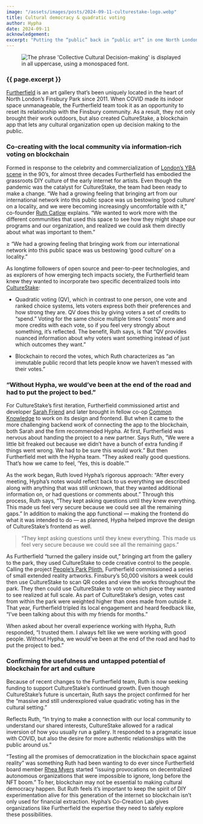 ```yaml
---
image: "/assets/images/posts/2024-09-11-culturestake-logo.webp"
title: Cultural democracy & quadratic voting
author: Hypha
date: 2024-09-11
acknowledgement: 
excerpt: "Putting the “public” back in “public art” in one North London park and beyond"
---
```



<figure class="pb4">
  <div class='flex items-center justify-center' style="width: 100%;">
    <img class="w-100" src="{{ '/assets/images/posts/2024-09-11-culturestake-subtitle.webp' | relative_url }}" alt="The phrase 'Collective Cultural Decision-making' is displayed in all uppercase, using a monospaced font."/>
  </div>
</figure>

### {{ page.excerpt }}


[Furtherfield](https://www.furtherfield.org/) is an art gallery that’s been uniquely located in the heart
of North London’s Finsbury Park since 2011. When COVID made its indoor
space unmanageable, the Furtherfield team took it as an opportunity to
reset its relationship with the Finsbury community. As a result, they
not only brought their work outdoors, but also created CultureStake, a
blockchain app that lets any cultural organization open up decision
making to the public.  

### Co-creating with the local community via information-rich voting on blockchain

Formed in response to the celebrity and commercialization of [London’s
YBA scene](https://www.tate.org.uk/art/art-terms/y/young-british-artists-ybas) in the 90’s, for almost three decades Furtherfield has embodied the grassroots DIY culture of the early internet for artists. Even though the pandemic was the catalyst for CultureStake, the team had been ready to make a change. “We had a growing feeling that bringing art from our international network into this public space was us bestowing ‘good culture’ on a locality, and we were becoming increasingly uncomfortable with it,” co-founder [Ruth Catlow](https://ruthcatlow.net/) explains. “We wanted to work more with the different communities that used this space to see how they might shape our programs and our organization, and realized we could ask them directly about what was important to them.”  

≥ “We had a growing feeling that bringing work from our international
network into this public space was us bestowing ‘good culture’ on a
locality.”

As longtime followers of open source and peer-to-peer technologies, and
as explorers of how emerging tech impacts society, the Furtherfield team
knew they wanted to incorporate two specific decentralized tools into [CultureStake](https://www.furtherfield.org/culturestake/):  

* Quadratic voting (QV), which in contrast to one person, one vote and
ranked choice systems, lets voters express both their preferences and
how strong they are. QV does this by giving voters a set of credits to
“spend.” Voting for the same choice multiple times “costs” more and
more credits with each vote, so if you feel very strongly about
something, it’s reflected. The benefit, Ruth says, is that “QV
provides nuanced information about why voters want something instead
of just which outcomes they want.”  

* Blockchain to record the votes, which Ruth characterizes as “an
immutable public record that lets people know we haven’t messed with
their votes.”  

### “Without Hypha, we would’ve been at the end of the road and had to put the project to bed.”

For CultureStake’s first iteration, Furtherfield commissioned artist and
developer [Sarah Friend](https://isthisa.com/) and later brought in fellow co-op [Common Knowledge](https://commonknowledge.coop/practices/) to work on its design and frontend. But when it came to the
more challenging backend work of connecting the app to the blockchain,
both Sarah and the firm recommended Hypha. At first, Furtherfield was
nervous about handing the project to a new partner. Says Ruth, ”We were
a little bit freaked out because we didn’t have a bunch of extra funding
if things went wrong. We had to be sure this would work.” But then
Furtherfield met with the Hypha team. “They asked really good questions.
That’s how we came to feel, ‘Yes, this is doable.’”  

As the work began, Ruth loved Hypha’s rigorous approach: “After every
meeting, Hypha’s notes would reflect back to us everything we described
along with anything that was still unknown, that they wanted additional
information on, or had questions or comments about.” Through this
process, Ruth says, “They kept asking questions until they knew
everything. This made us feel very secure because we could see all the
remaining gaps.” In addition to making the app functional — making the
frontend do what it was intended to do — as planned, Hypha helped
improve the design of CultureStake’s frontend as well.  

> “They kept asking questions until they knew everything. This made us
feel very secure because we could see all the remaining gaps.”  

As Furtherfield “turned the gallery inside out,” bringing art from the
gallery to the park, they used CultureStake to cede creative control to
the people. Calling the project [People’s Park Plinth](https://www.furtherfield.org/peoples-park-plinth/), Furtherfield
commissioned a series of small extended reality artworks. Finsbury’s
50,000 visitors a week could then use CultureStake to scan QR codes and
view the works throughout the park. They then could use CultureStake to
vote on which piece they wanted to see realized at full scale. As part
of CultureStake’s design, votes cast from within the park were weighted
higher than ones made from outside it. That year, Furtherfield tripled
its local engagement and heard feedback like, “I’ve been talking about
this with my friends for months.”  

When asked about her overall experience working with Hypha, Ruth
responded, “I trusted them. I always felt like we were working with good
people. Without Hypha, we would’ve been at the end of the road and had
to put the project to bed.”  


### Confirming the usefulness and untapped potential of blockchain for art and culture

Because of recent changes to the Furtherfield team, Ruth is now seeking
funding to support CultureStake’s continued growth. Even though
CultureStake’s future is uncertain, Ruth says the project confirmed for
her the “massive and still underexplored value quadratic voting has in
the cultural setting.”  

Reflects Ruth, “In trying to make a connection with our local community
to understand our shared interests, CultureStake allowed for a radical
inversion of how you usually run a gallery. It responded to a pragmatic
issue with COVID, but also the desire for more authentic relationships
with the public around us.”  

“Testing all the promises of democratization in the blockchain space
against reality” was something Ruth had been wanting to do ever since
Furtherfield board member [Rhea Myers](https://rhea.art/) started “issuing provocations on decentralized autonomous organizations that were impossible to ignore, long before the NFT boom.” To her, blockchain may not be essential to making cultural democracy happen. But Ruth feels it’s important to keep the spirit of DIY experimentation alive for this generation of the internet so blockchain isn’t only used for financial extraction. Hypha’s Co-Creation Lab gives organizations like Furtherfield the expertise they need to safely explore these possibilities.  
